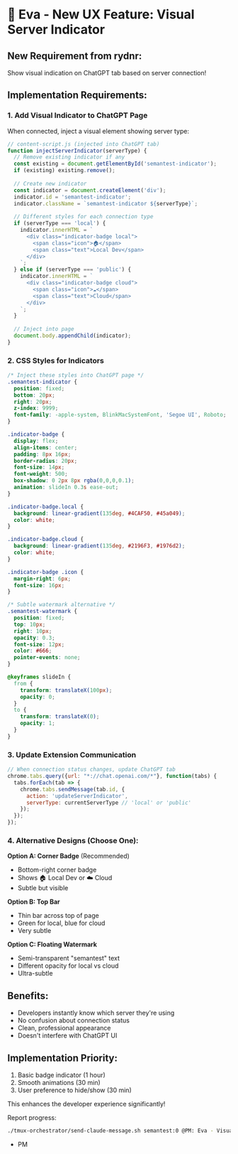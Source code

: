 # 🎨 Eva - New UX Feature: Visual Server Indicator

## New Requirement from rydnr:

Show visual indication on ChatGPT tab based on server connection!

## Implementation Requirements:

### 1. Add Visual Indicator to ChatGPT Page
When connected, inject a visual element showing server type:

```javascript
// content-script.js (injected into ChatGPT tab)
function injectServerIndicator(serverType) {
  // Remove existing indicator if any
  const existing = document.getElementById('semantest-indicator');
  if (existing) existing.remove();
  
  // Create new indicator
  const indicator = document.createElement('div');
  indicator.id = 'semantest-indicator';
  indicator.className = `semantest-indicator ${serverType}`;
  
  // Different styles for each connection type
  if (serverType === 'local') {
    indicator.innerHTML = `
      <div class="indicator-badge local">
        <span class="icon">🏠</span>
        <span class="text">Local Dev</span>
      </div>
    `;
  } else if (serverType === 'public') {
    indicator.innerHTML = `
      <div class="indicator-badge cloud">
        <span class="icon">☁️</span>
        <span class="text">Cloud</span>
      </div>
    `;
  }
  
  // Inject into page
  document.body.appendChild(indicator);
}
```

### 2. CSS Styles for Indicators
```css
/* Inject these styles into ChatGPT page */
.semantest-indicator {
  position: fixed;
  bottom: 20px;
  right: 20px;
  z-index: 9999;
  font-family: -apple-system, BlinkMacSystemFont, 'Segoe UI', Roboto;
}

.indicator-badge {
  display: flex;
  align-items: center;
  padding: 8px 16px;
  border-radius: 20px;
  font-size: 14px;
  font-weight: 500;
  box-shadow: 0 2px 8px rgba(0,0,0,0.1);
  animation: slideIn 0.3s ease-out;
}

.indicator-badge.local {
  background: linear-gradient(135deg, #4CAF50, #45a049);
  color: white;
}

.indicator-badge.cloud {
  background: linear-gradient(135deg, #2196F3, #1976d2);
  color: white;
}

.indicator-badge .icon {
  margin-right: 6px;
  font-size: 16px;
}

/* Subtle watermark alternative */
.semantest-watermark {
  position: fixed;
  top: 10px;
  right: 10px;
  opacity: 0.3;
  font-size: 12px;
  color: #666;
  pointer-events: none;
}

@keyframes slideIn {
  from {
    transform: translateX(100px);
    opacity: 0;
  }
  to {
    transform: translateX(0);
    opacity: 1;
  }
}
```

### 3. Update Extension Communication
```javascript
// When connection status changes, update ChatGPT tab
chrome.tabs.query({url: "*://chat.openai.com/*"}, function(tabs) {
  tabs.forEach(tab => {
    chrome.tabs.sendMessage(tab.id, {
      action: 'updateServerIndicator',
      serverType: currentServerType // 'local' or 'public'
    });
  });
});
```

### 4. Alternative Designs (Choose One):

**Option A: Corner Badge** (Recommended)
- Bottom-right corner badge
- Shows 🏠 Local Dev or ☁️ Cloud
- Subtle but visible

**Option B: Top Bar**
- Thin bar across top of page
- Green for local, blue for cloud
- Very subtle

**Option C: Floating Watermark**
- Semi-transparent "semantest" text
- Different opacity for local vs cloud
- Ultra-subtle

## Benefits:
- Developers instantly know which server they're using
- No confusion about connection status
- Clean, professional appearance
- Doesn't interfere with ChatGPT UI

## Implementation Priority:
1. Basic badge indicator (1 hour)
2. Smooth animations (30 min)
3. User preference to hide/show (30 min)

This enhances the developer experience significantly!

Report progress:
```bash
./tmux-orchestrator/send-claude-message.sh semantest:0 @PM: Eva - Visual indicator implemented
```

- PM